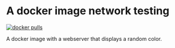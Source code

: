 # A docker image network testing

[![docker pulls](https://img.shields.io/docker/pulls/fischerscode/colorcontainer)](https://hub.docker.com/r/fischerscode/colorcontainer)

A docker image with a webserver that displays a random color.